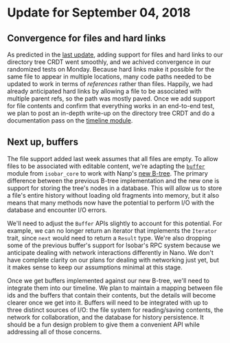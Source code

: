 # Update for September 04, 2018

## Convergence for files and hard links

As predicted in the [last update](./2018_08_28.md), adding support for files and hard links to our directory tree CRDT went smoothly, and we achived convergence in our randomized tests on Monday. Because hard links make it possible for the same file to appear in multiple locations, many code paths needed to be updated to work in terms of *references* rather than files. Happily, we had already anticipated hard links by allowing a file to be associated with multiple parent refs, so the path was mostly paved. Once we add support for file contents and confirm that everything works in an end-to-end test, we plan to post an in-depth write-up on the directory tree CRDT and do a documentation pass on the [timeline module](../../nano/src/timeline.rs).

## Next up, buffers

The file support added last week assumes that all files are empty. To allow files to be associated with editable content, we're adapting the [`buffer`](../../isobar_core/src/buffer.rs) module from `isobar_core` to work with Nanp's [new B-tree](../../nano/src/btree.rs). The primary difference between the previous B-tree implementation and the new one is support for storing the tree's nodes in a database. This will allow us to store a file's entire history without loading old fragments into memory, but it also means that many methods now have the potential to perform I/O with the database and encounter I/O errors.

We'll need to adjust the `Buffer` APIs slightly to account for this potential. For example, we can no longer return an iterator that implements the `Iterator` trait, since `next` would need to return a `Result` type. We're also dropping some of the previous buffer's support for Isobar's RPC system because we anticipate dealing with network interactions differently in Nano. We don't have complete clarity on our plans for dealing with networking just yet, but it makes sense to keep our assumptions minimal at this stage.

Once we get buffers implemented against our new B-tree, we'll need to integrate them into our timeline. We plan to maintain a mapping between file ids and the buffers that contain their contents, but the details will become clearer once we get into it. Buffers will need to be integrated with up to three distinct sources of I/O: the file system for reading/saving contents, the network for collaboration, and the database for history persistence. It should be a fun design problem to give them a convenient API while addressing all of those concerns.
